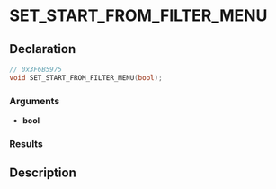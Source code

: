 # SET_START_FROM_FILTER_MENU

## Declaration
```cpp
// 0x3F6B5975
void SET_START_FROM_FILTER_MENU(bool);
```

### Arguments
- **bool**

### Results

## Description
